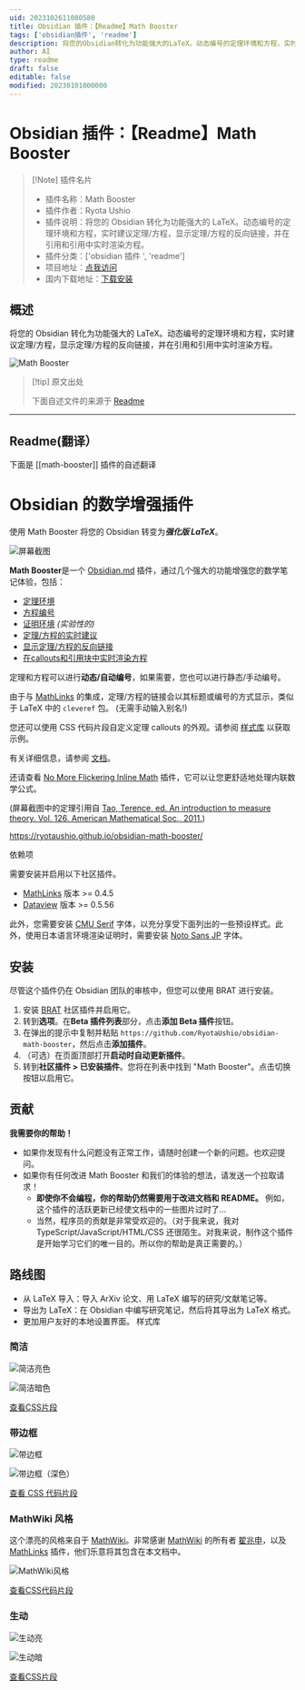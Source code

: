 ```yaml
---
uid: 2023102611080580
title: Obsidian 插件：【Readme】Math Booster
tags: ['obsidian插件', 'readme']
description: 将您的Obsidian转化为功能强大的LaTeX。动态编号的定理环境和方程，实时建议定理/方程，显示定理/方程的反向链接，并在引用和引用中实时渲染方程。
author: AI
type: readme
draft: false
editable: false
modified: 20230101000000
---
```


# Obsidian 插件：【Readme】Math Booster

> [!Note] 插件名片
> - 插件名称：Math Booster
> - 插件作者：Ryota Ushio
> - 插件说明：将您的 Obsidian 转化为功能强大的 LaTeX。动态编号的定理环境和方程，实时建议定理/方程，显示定理/方程的反向链接，并在引用和引用中实时渲染方程。
> - 插件分类：['obsidian 插件 ', 'readme']
> - 项目地址：[点我访问](https://github.com/RyotaUshio/obsidian-math-booster)
> - 国内下载地址：[下载安装](https://pkmer.cn/products/plugin/pluginMarket/?math-booster)

## 概述

将您的 Obsidian 转化为功能强大的 LaTeX。动态编号的定理环境和方程，实时建议定理/方程，显示定理/方程的反向链接，并在引用和引用中实时渲染方程。

![Math Booster](https://cdn.pkmer.cn/covers/math-booster.png!pkmer)

> [!tip] 原文出处
>
>下面自述文件的来源于 [Readme](https://ghproxy.net/https://raw.githubusercontent.com/RyotaUshio/obsidian-math-booster/master/README.md)
>

---

## Readme(翻译）

下面是 [[math-booster]] 插件的自述翻译

# Obsidian 的数学增强插件

使用 Math Booster 将您的 Obsidian 转变为***强化版 LaTeX***。

![屏幕截图](docs/fig/screenshot.png)

**Math Booster**是一个 [Obsidian.md](https://obsidian.md/) 插件，通过几个强大的功能增强您的数学笔记体验，包括：

- [定理环境](https://ryotaushio.github.io/obsidian-math-booster//math-callouts)
- [方程编号](https://ryotaushio.github.io/obsidian-math-booster//equation-number)
- [证明环境](https://ryotaushio.github.io/obsidian-math-booster//proofs) *(实验性的)*
- [定理/方程的实时建议](https://ryotaushio.github.io/obsidian-math-booster//suggest)
- [显示定理/方程的反向链接](https://ryotaushio.github.io/obsidian-math-booster//backlinks)
- [在callouts和引用块中实时渲染方程](https://ryotaushio.github.io/obsidian-math-booster//math-preview)

定理和方程可以进行**动态/自动编号**，如果需要，您也可以进行静态/手动编号。

由于与 [MathLinks](https://github.com/zhaoshenzhai/obsidian-mathlinks) 的集成，定理/方程的链接会以其标题或编号的方式显示，类似于 LaTeX 中的 `cleveref` 包。 (无需手动输入别名!)

您还可以使用 CSS 代码片段自定义定理 callouts 的外观。请参阅 [样式库](#styles-gallery) 以获取示例。

有关详细信息，请参阅 [文档](https://ryotaushio.github.io/obsidian-math-booster/)。

还请查看 [No More Flickering Inline Math](https://github.com/RyotaUshio/obsidian-inline-math) 插件，它可以让您更舒适地处理内联数学公式。

(屏幕截图中的定理引用自 [Tao, Terence, ed. An introduction to measure theory. Vol. 126. American Mathematical Soc., 2011.](https://terrytao.files.wordpress.com/2012/12/gsm-126-tao5-measure-book.pdf))

<https://ryotaushio.github.io/obsidian-math-booster/>

依赖项

需要安装并启用以下社区插件。

- [MathLinks](https://github.com/zhaoshenzhai/obsidian-mathlinks) 版本 >= 0.4.5
- [Dataview](https://github.com/blacksmithgu/obsidian-dataview) 版本 >= 0.5.56

此外，您需要安装 [CMU Serif](https://www.cufonfonts.com/font/cmu-serif) 字体，以充分享受下面列出的一些预设样式。此外，使用日本语言环境渲染证明时，需要安装 [Noto Sans JP](https://fonts.google.com/noto/specimen/Noto+Sans+JP) 字体。

## 安装

尽管这个插件仍在 Obsidian 团队的审核中，但您可以使用 BRAT 进行安装。

1. 安装 [BRAT](obsidian://show-plugin?id=obsidian42-brat) 社区插件并启用它。
2. 转到**选项**。在**Beta 插件列表**部分，点击**添加 Beta 插件**按钮。
3. 在弹出的提示中复制并粘贴 `https://github.com/RyotaUshio/obsidian-math-booster`，然后点击**添加插件**。
4. （可选）在页面顶部打开**启动时自动更新插件**。
5. 转到**社区插件 > 已安装插件**。您将在列表中找到 "Math Booster"。点击切换按钮以启用它。

## 贡献

**我需要你的帮助！**

- 如果你发现有什么问题没有正常工作，请随时创建一个新的问题。也欢迎提问。
- 如果你有任何改进 Math Booster 和我们的体验的想法，请发送一个拉取请求！
  - **即使你不会编程，你的帮助仍然需要用于改进文档和 README。** 例如，这个插件的活跃更新已经使文档中的一些图片过时了...
  - 当然，程序员的贡献是非常受欢迎的。（对于我来说，我对 TypeScript/JavaScript/HTML/CSS 还很陌生。对我来说，制作这个插件是开始学习它们的唯一目的。所以你的帮助是真正需要的。）

## 路线图

- 从 LaTeX 导入：导入 ArXiv 论文、用 LaTeX 编写的研究/文献笔记等。
- 导出为 LaTeX：在 Obsidian 中编写研究笔记，然后将其导出为 LaTeX 格式。
- 更加用户友好的本地设置界面。
样式库

### 简洁

![简洁亮色](docs/fig/plain.png)

![简洁暗色](docs/fig/plain-dark.png)

[查看CSS片段](https://github.com/RyotaUshio/obsidian-math-booster/blob/master/styles/plain.css)

### 带边框

![带边框](docs/fig/framed.png)

![带边框（深色）](docs/fig/framed-dark.png)

[查看 CSS 代码片段](https://github.com/RyotaUshio/obsidian-math-booster/blob/master/styles/framed.css)

### MathWiki 风格

这个漂亮的风格来自于 [MathWiki](https://github.com/zhaoshenzhai/MathWiki)。非常感谢 [MathWiki](https://github.com/zhaoshenzhai) 的所有者 [翟兆申](https://github.com/zhaoshenzhai)，以及 [MathLinks](https://github.com/zhaoshenzhai/obsidian-mathlinks) 插件，他们乐意将其包含在本文档中。

![MathWiki风格](docs/fig/mathwiki.png)

[查看CSS代码片段](https://github.com/RyotaUshio/obsidian-math-booster/blob/master/styles/mathwiki.css)

### 生动

![生动亮](docs/fig/vivid-light.png)

![生动暗](docs/fig/vivid-dark.png)

[查看CSS片段](https://github.com/RyotaUshio/obsidian-math-booster/blob/master/styles/vivid.css)
